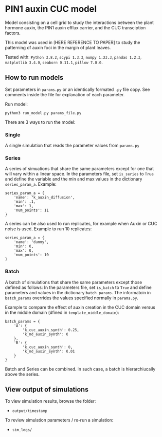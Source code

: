 # PIN1 auxin CUC model

Model consisting on a cell grid to study the interactions between the plant hormone auxin, the PIN1 auxin efflux carrier, and the CUC transciption factors.

This model was used in [HERE REFERENCE TO PAPER] to study the patterning of auxin foci in the margin of plant leaves.

Tested with: `Python 3.8.2`, `scypi 1.3.3`, `numpy 1.23.3`, `pandas 1.2.3`, `matplotlib 3.4.0`, `seaborn 0.11.1`, `pillow 7.0.0`.

## How to run models

Set parameters in `params.py` or an identically formated `.py` file copy. See comments inside the file for explanation of each parameter.

Run model:
```
python3 run_model.py params_file.py
```

There are 3 ways to run the model:

### Single

A single simulation that reads the parameter values from `params.py`

### Series

A series of simuations that share the same parameters except for one that will vary within a linear space. In the parameters file, set `is_series` to `True` and define the variable and the min and max values in the dictionary `series_param_a`. Example:

```
series_param_a = {
    'name': 'k_auxin_diffusion',
	'min': .1,
	'max': 1,
	'num_points': 11
}
```

A series can be also used to run replicates, for example when Auxin or CUC noise is used. Example to run 10 replicates:

```
series_param_a = {
    'name': 'dummy',
	'min': 0,
	'max': 0,
	'num_points': 10
}
```

### Batch

A batch of simulations that share the same parameters except those defined as follows: In the parameters file, set `is_batch` to `True` and define parameters and values in the dictionary `batch_params`. The informatoin in `batch_params` overrides the values specified normally in `params.py`.

Example to compare the effect of auxin creation in the CUC domain versus in the middle domain (dfined in `template_middle_domain`):

```
batch_params = {
    'A': {
        'k_cuc_auxin_synth': 0.25,
        'k_md_auxin_synth': 0  
    },
    'B': {
        'k_cuc_auxin_synth': 0,
        'k_md_auxin_synth': 0.01
    }
}
```

Batch and Series can be combined. In such case, a batch is hierarchiucally above the series.

## View output of simulations

To view simulation results, browse the folder:

* `output/timestamp`

To review simulation parameters / re-run a simulation:

* `sim_logs/`

